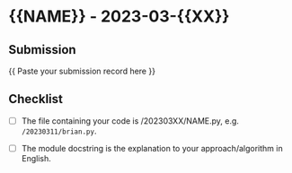 # {{NAME}} - 2023-03-{{XX}}

## Submission

{{ Paste your submission record here }}

## Checklist

- [ ] The file containing your code is /202303XX/NAME.py, e.g. `/20230311/brian.py`.
- [ ] The module docstring is the explanation to your approach/algorithm in English.

